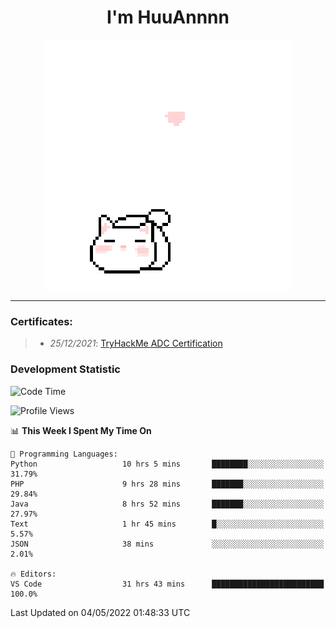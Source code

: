 <h1 align='center'>I'm HuuAnnnn</h1>
<p align="center">
 <img src="cat_intro.gif" />
</p>

___

### Certificates:
>- *25/12/2021*: [TryHackMe ADC Certification](https://tryhackme-certificates.s3-eu-west-1.amazonaws.com/THM-HKVVJOIWJA.png)


### Development Statistic

<!--START_SECTION:waka-->
![Code Time](http://img.shields.io/badge/Code%20Time-150%20hrs%2024%20mins-blue)

![Profile Views](http://img.shields.io/badge/Profile%20Views-2-blue)

📊 **This Week I Spent My Time On** 

```text
💬 Programming Languages: 
Python                   10 hrs 5 mins       ████████░░░░░░░░░░░░░░░░░   31.79% 
PHP                      9 hrs 28 mins       ███████░░░░░░░░░░░░░░░░░░   29.84% 
Java                     8 hrs 52 mins       ███████░░░░░░░░░░░░░░░░░░   27.97% 
Text                     1 hr 45 mins        █░░░░░░░░░░░░░░░░░░░░░░░░   5.57% 
JSON                     38 mins             ░░░░░░░░░░░░░░░░░░░░░░░░░   2.01%

🔥 Editors: 
VS Code                  31 hrs 43 mins      █████████████████████████   100.0%

```


 Last Updated on 04/05/2022 01:48:33 UTC
<!--END_SECTION:waka-->
